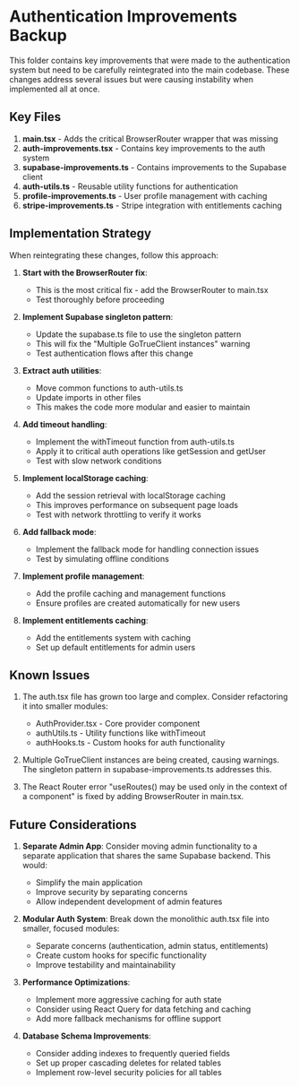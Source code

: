# Authentication Improvements Backup

This folder contains key improvements that were made to the authentication system but need to be carefully reintegrated into the main codebase. These changes address several issues but were causing instability when implemented all at once.

## Key Files

1. **main.tsx** - Adds the critical BrowserRouter wrapper that was missing
2. **auth-improvements.tsx** - Contains key improvements to the auth system
3. **supabase-improvements.ts** - Contains improvements to the Supabase client
4. **auth-utils.ts** - Reusable utility functions for authentication
5. **profile-improvements.ts** - User profile management with caching
6. **stripe-improvements.ts** - Stripe integration with entitlements caching

## Implementation Strategy

When reintegrating these changes, follow this approach:

1. **Start with the BrowserRouter fix**:
   - This is the most critical fix - add the BrowserRouter to main.tsx
   - Test thoroughly before proceeding

2. **Implement Supabase singleton pattern**:
   - Update the supabase.ts file to use the singleton pattern
   - This will fix the "Multiple GoTrueClient instances" warning
   - Test authentication flows after this change

3. **Extract auth utilities**:
   - Move common functions to auth-utils.ts
   - Update imports in other files
   - This makes the code more modular and easier to maintain

4. **Add timeout handling**:
   - Implement the withTimeout function from auth-utils.ts
   - Apply it to critical auth operations like getSession and getUser
   - Test with slow network conditions

5. **Implement localStorage caching**:
   - Add the session retrieval with localStorage caching
   - This improves performance on subsequent page loads
   - Test with network throttling to verify it works

6. **Add fallback mode**:
   - Implement the fallback mode for handling connection issues
   - Test by simulating offline conditions

7. **Implement profile management**:
   - Add the profile caching and management functions
   - Ensure profiles are created automatically for new users

8. **Implement entitlements caching**:
   - Add the entitlements system with caching
   - Set up default entitlements for admin users

## Known Issues

1. The auth.tsx file has grown too large and complex. Consider refactoring it into smaller modules:
   - AuthProvider.tsx - Core provider component
   - authUtils.ts - Utility functions like withTimeout
   - authHooks.ts - Custom hooks for auth functionality

2. Multiple GoTrueClient instances are being created, causing warnings. The singleton pattern in supabase-improvements.ts addresses this.

3. The React Router error "useRoutes() may be used only in the context of a <Router> component" is fixed by adding BrowserRouter in main.tsx.

## Future Considerations

1. **Separate Admin App**: Consider moving admin functionality to a separate application that shares the same Supabase backend. This would:
   - Simplify the main application
   - Improve security by separating concerns
   - Allow independent development of admin features

2. **Modular Auth System**: Break down the monolithic auth.tsx file into smaller, focused modules:
   - Separate concerns (authentication, admin status, entitlements)
   - Create custom hooks for specific functionality
   - Improve testability and maintainability

3. **Performance Optimizations**:
   - Implement more aggressive caching for auth state
   - Consider using React Query for data fetching and caching
   - Add more fallback mechanisms for offline support

4. **Database Schema Improvements**:
   - Consider adding indexes to frequently queried fields
   - Set up proper cascading deletes for related tables
   - Implement row-level security policies for all tables 